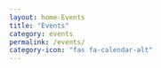 ```yaml
---
layout: home-Events
title: "Events"
category: events
permalink: /events/
category-icon: "fas fa-calendar-alt"
---
```

